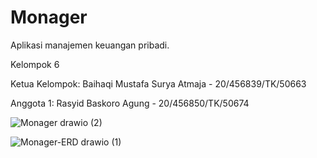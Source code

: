 # Monager
Aplikasi manajemen keuangan pribadi.

Kelompok 6

Ketua Kelompok: Baihaqi Mustafa Surya Atmaja - 20/456839/TK/50663

Anggota 1: Rasyid Baskoro Agung - 20/456850/TK/50674

![Monager drawio (2)](https://github.com/mustafabaihaqi07/Monager/assets/75787747/0886f1e9-9fce-4ab6-b2c3-71a290f2f0ad)

![Monager-ERD drawio (1)](https://github.com/mustafabaihaqi07/Monager/assets/130727545/f70926e6-fbd5-4e26-b943-8bb9bfd6830f)
